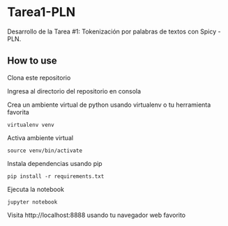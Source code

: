 # Tarea1-PLN
Desarrollo de la Tarea #1: Tokenización por palabras de textos con Spicy - PLN.

## How to use

Clona este repositorio

Ingresa al directorio del repositorio en consola

Crea un ambiente virtual de python usando virtualenv o tu herramienta favorita

```
virtualenv venv
```

Activa ambiente virtual

```
source venv/bin/activate
```

Instala dependencias usando pip


```
pip install -r requirements.txt
```

Ejecuta la notebook

```
jupyter notebook
```

Visita http://localhost:8888 usando tu navegador web favorito